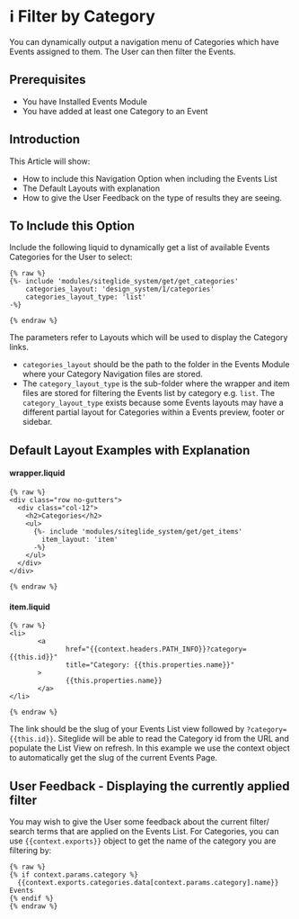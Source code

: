 # ℹ️ Filter by Category

You can dynamically output a navigation menu of Categories which have Events assigned to them. The User can then filter the Events.

<!-- ![](https://downloads.intercomcdn.com/i/o/203115638/62461125fd4b22a5eaec9122/image.png) -->

## Prerequisites

* You have Installed Events Module
* You have added at least one Category to an Event

## Introduction

This Article will show:

* How to include this Navigation Option when including the Events List
* The Default Layouts with explanation
* How to give the User Feedback on the type of results they are seeing.

## To Include this Option

Include the following liquid to dynamically get a list of available Events Categories for the User to select:

```liquid
{% raw %}
{%- include 'modules/siteglide_system/get/get_categories'
    categories_layout: 'design_system/1/categories'
    categories_layout_type: 'list' 
-%}

{% endraw %}
```

The parameters refer to Layouts which will be used to display the Category links.

* `categories_layout` should be the path to the folder in the Events Module where your Category Navigation files are stored.
* The `category_layout_type` is the sub-folder where the wrapper and item files are stored for filtering the Events list by category e.g. `list`. The `category_layout_type` exists because some Events layouts may have a different partial layout for Categories within a Events preview, footer or sidebar.

## Default Layout Examples with Explanation

#### wrapper.liquid

```liquid
{% raw %}
<div class="row no-gutters">
  <div class="col-12">
    <h2>Categories</h2>
    <ul>
      {%- include 'modules/siteglide_system/get/get_items'
        item_layout: 'item' 
      -%}
    </ul>
  </div>
</div>

{% endraw %}
```

#### item.liquid

```liquid
{% raw %}
<li>
       <a
              href="{{context.headers.PATH_INFO}}?category={{this.id}}" 
              title="Category: {{this.properties.name}}"
       >
              {{this.properties.name}}
       </a>
</li>

{% endraw %}
```

The link should be the slug of your Events List view followed by `?category={{this.id}}`. Siteglide will be able to read the Category id from the URL and populate the List View on refresh. In this example we use the context object to automatically get the slug of the current Events Page.

## User Feedback - Displaying the currently applied filter

<!-- ![](https://downloads.intercomcdn.com/i/o/203115813/0fcae6ac1683fbd1c91597f4/image.png) -->

You may wish to give the User some feedback about the current filter/ search terms that are applied on the Events List. For Categories, you can use `{{context.exports}}` object to get the name of the category you are filtering by:

```liquid
{% raw %}
{% if context.params.category %}
  {{context.exports.categories.data[context.params.category].name}} Events
{% endif %}
{% endraw %}
```
